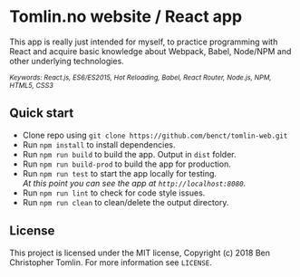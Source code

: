 # Tomlin.no website / React app

This app is really just intended for myself, to practice programming with React and acquire basic knowledge
about Webpack, Babel, Node/NPM and other underlying technologies.

<sub><i>Keywords: React.js, ES6/ES2015, Hot Reloading, Babel, React Router, Node.js, NPM, HTML5, CSS3</i></sub>

## Quick start

 - Clone repo using `git clone https://github.com/benct/tomlin-web.git`
 - Run `npm install` to install dependencies.<br />
 - Run `npm run build` to build the app. Output in `dist` folder.
 - Run `npm run build-prod` to build the app for production.
 - Run `npm run test` to start the app locally for testing.<br/>
   *At this point you can see the app at `http://localhost:8080`.*
 - Run `npm run lint` to check for code style issues.
 - Run `npm run clean` to clean/delete the output directory.

## License

This project is licensed under the MIT license, Copyright (c) 2018 Ben Christopher Tomlin.
For more information see `LICENSE`.
